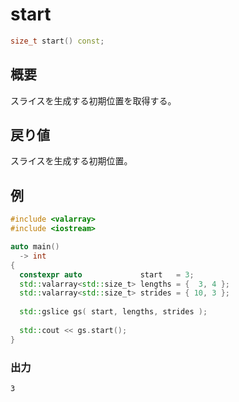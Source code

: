 # start
```cpp
size_t start() const;
```

## 概要

スライスを生成する初期位置を取得する。

## 戻り値

スライスを生成する初期位置。

## 例

```cpp
#include <valarray>
#include <iostream>

auto main()
  -> int
{
  constexpr auto             start   = 3;
  std::valarray<std::size_t> lengths = {  3, 4 };
  std::valarray<std::size_t> strides = { 10, 3 };
  
  std::gslice gs( start, lengths, strides );
  
  std::cout << gs.start();
}
```

### 出力

```
3
```

